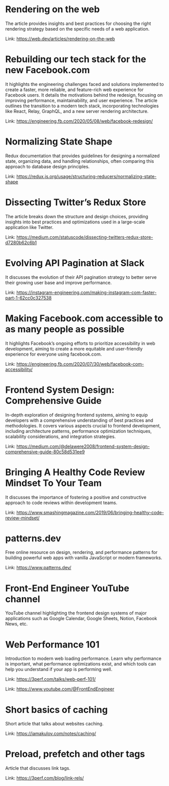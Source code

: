 # Rendering on the web

The article provides insights and best practices for choosing the right rendering strategy based on the specific needs of a web application.

Link: https://web.dev/articles/rendering-on-the-web

# Rebuilding our tech stack for the new Facebook.com

It highlights the engineering challenges faced and solutions implemented to create a faster, more reliable, and feature-rich web experience for Facebook users.
It details the motivations behind the redesign, focusing on improving performance, maintainability, and user experience. The article outlines the transition to a modern tech stack, incorporating technologies like React, Relay, GraphQL, and a new server rendering architecture.

Link: https://engineering.fb.com/2020/05/08/web/facebook-redesign/

# Normalizing State Shape

Redux documentation that provides guidelines for designing a normalized state, organizing data, and handling relationships, often comparing this approach to database design principles.

Link: https://redux.js.org/usage/structuring-reducers/normalizing-state-shape

# Dissecting Twitter’s Redux Store

The article breaks down the structure and design choices, providing insights into best practices and optimizations used in a large-scale application like Twitter.

Link: https://medium.com/statuscode/dissecting-twitters-redux-store-d7280b62c6b1

# Evolving API Pagination at Slack

It discusses the evolution of their API pagination strategy to better serve their growing user base and improve performance.

Link: https://instagram-engineering.com/making-instagram-com-faster-part-1-62cc0c327538

# Making Facebook.com accessible to as many people as possible

It highlights Facebook’s ongoing efforts to prioritize accessibility in web development, aiming to create a more equitable and user-friendly experience for everyone using facebook.com.

Link: https://engineering.fb.com/2020/07/30/web/facebook-com-accessibility/

# Frontend System Design: Comprehensive Guide

In-depth exploration of designing frontend systems, aiming to equip developers with a comprehensive understanding of best practices and methodologies. It covers various aspects crucial to frontend development, including architecture patterns, performance optimization techniques, scalability considerations, and integration strategies.

Link: https://medium.com/@delawere2008/frontend-system-design-comprehensive-guide-80c58d531ee9

# Bringing A Healthy Code Review Mindset To Your Team

It discusses the importance of fostering a positive and constructive approach to code reviews within development teams.

Link: https://www.smashingmagazine.com/2019/06/bringing-healthy-code-review-mindset/

# patterns.dev

Free online resource on design, rendering, and performance patterns for building powerful web apps with vanilla JavaScript or modern frameworks.

Link: https://www.patterns.dev/

# Front-End Engineer YouTube channel

YouTube channel highlighting the frontend design systems of major applications such as Google Calendar, Google Sheets, Notion, Facebook News, etc.

# Web Performance 101

Introduction to modern web loading performance. Learn why performance is important, what performance optimizations exist, and which tools can help you understand if your app is performing well.

Link: https://3perf.com/talks/web-perf-101/

Link: https://www.youtube.com/@FrontEndEngineer

# Short basics of caching

Short article that talks about websites caching.

Link: https://iamakulov.com/notes/caching/

# Preload, prefetch and other <link> tags

Article that discusses link tags.

Link: https://3perf.com/blog/link-rels/
